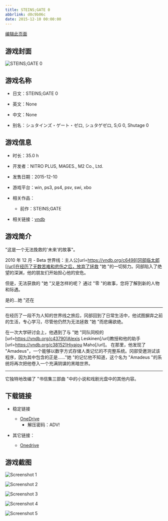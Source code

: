 ```yaml
---
title: STEINS;GATE 0
abbrlink: d0c9b06c
date: 2015-12-10 00:00:00
---
```

[编辑此页面](https://github.com/ACG-3/ADV3-source/blob/main/source/_posts/games/STEINS%3BGATE%200.md)

## 游戏封面

![STEINS;GATE 0](https://pan.timero.xyz/d/onedrive/img_lib_001/STEINS%3BGATE%200_cover.avif)


## 游戏名称

- 日文：STEINS;GATE 0
- 英文：None
- 中文：None

- 别名：シュタインズ・ゲート・ゼロ, シュタゲゼロ, S;G 0, Shutage 0


## 游戏信息

- 时长：35.0 h
- 开发者：NITRO PLUS, MAGES., M2 Co., Ltd.
- 发售日期：2015-12-10
- 游戏平台：win, ps3, ps4, psv, swi, xbo
- 相关作品：
   - 前作：STEINS;GATE

- 相关链接：[vndb](https://vndb.org/v17102)


## 游戏简介

"这是一个无法挽救的'未来'的故事"。

2010 年 12 月 - Beta 世界线：主人公[url=https://vndb.org/c6498]冈部临太郎[/url]在经历了无数苦难和悲伤之后，放弃了拯救 "她 "的一切努力。冈部陷入了绝望的深渊，他的朋友们开始担心他的安危。

但是，无法获救的 "她 "又是怎样的呢？
通过 "零 "的故事，您将了解到新的人物和际遇。

是的...她 "还在

-----

在经历了一段不为人知的世界线之旅后，冈部回到了日常生活中，他试图摒弃之前的生活，专心学习，尽管他仍然为无法拯救 "她 "而悲痛欲绝。

在一次大学研讨会上，他遇到了与 "她 "同队同校的[url=https://vndb.org/c43790]Alexis Leskinen[/url]教授和他的助手[url=https://vndb.org/c38152]Hiyajou Maho[/url]。  在那里，他发现了 "Amadeus"，一个能够以数字方式存储人类记忆的不完整系统。冈部受邀测试该程序，因为其中包含的正是......"她 "的记忆他不知道，这个名为 "Amadeus "的系统将再次把他卷入一个充满阴谋的黑暗世界。

-----

它独特地改编了 "书信集三部曲 "中的小说和戏剧光盘中的其他内容。




## 下载链接

- 稳定链接
    - [OneDrive](https://pan.timero.xyz/onedrive/adv_lib_001/STEINS%3BGATE%200)
        - 解压密码：ADV!

- 其它链接：
    - [Onedrive](xxx)
        
        


## 游戏截图


![Screenshot 1](https://pan.timero.xyz/d/onedrive/img_lib_001/STEINS%3BGATE%200_Screenshot_1.avif)

![Screenshot 2](https://pan.timero.xyz/d/onedrive/img_lib_001/STEINS%3BGATE%200_Screenshot_2.avif)

![Screenshot 3](https://pan.timero.xyz/d/onedrive/img_lib_001/STEINS%3BGATE%200_Screenshot_3.avif)

![Screenshot 4](https://pan.timero.xyz/d/onedrive/img_lib_001/STEINS%3BGATE%200_Screenshot_4.avif)

![Screenshot 5](https://pan.timero.xyz/d/onedrive/img_lib_001/STEINS%3BGATE%200_Screenshot_5.avif)

